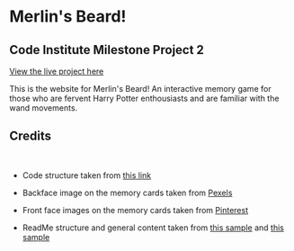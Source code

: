 # __Merlin's Beard!__

## Code Institute Milestone Project 2

<a href = "https://lunarwriter.github.io/IFE-MS-2/" rel="nofollow"> View the live project here</a>

This is the website for Merlin's Beard! An interactive memory game for those who are fervent Harry Potter enthousiasts and are familiar with the wand movements.





## Credits

<br>

* Code structure taken from [this link](https://www.youtube.com/watch?v=ZniVgo8U7ek  "code structure credits") 

* Backface image on the memory cards taken from [Pexels](https://www.pexels.com/photo/light-nature-bird-night-7978823/ "backface image credits")

* Front face images on the memory cards taken from [Pinterest](https://nl.pinterest.com/pin/824792119237101317/ "front face image credits")

* ReadMe structure and general content taken from [this sample](https://github.com/Code-Institute-Solutions/SampleREADME#user-experience-ux "readme1 credits") and [this sample](https://github.com/Code-Institute-Solutions/readme-template "readme2 credits")
